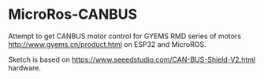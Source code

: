 # MicroRos-CANBUS
Attempt to get CANBUS motor control for GYEMS RMD series of motors http://www.gyems.cn/product.html on ESP32 and MicroROS.

Sketch is based on https://www.seeedstudio.com/CAN-BUS-Shield-V2.html hardware.


